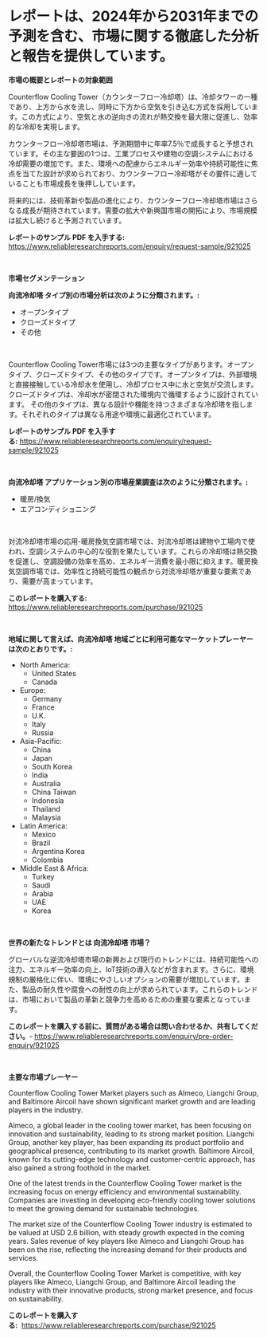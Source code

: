 <p><h1>レポートは、2024年から2031年までの予測を含む、市場に関する徹底した分析と報告を提供しています。</h1></p><p><strong>市場の概要とレポートの対象範囲</strong></p>
<p><p>Counterflow Cooling Tower（カウンターフロー冷却塔）は、冷却タワーの一種であり、上方から水を流し、同時に下方から空気を引き込む方式を採用しています。この方式により、空気と水の逆向きの流れが熱交換を最大限に促進し、効率的な冷却を実現します。</p><p>カウンターフロー冷却塔市場は、予測期間中に年率7.5％で成長すると予想されています。その主な要因の1つは、工業プロセスや建物の空調システムにおける冷却需要の増加です。また、環境への配慮からエネルギー効率や持続可能性に焦点を当てた設計が求められており、カウンターフロー冷却塔がその要件に適していることも市場成長を後押ししています。</p><p>将来的には、技術革新や製品の進化により、カウンターフロー冷却塔市場はさらなる成長が期待されています。需要の拡大や新興国市場の開拓により、市場規模は拡大し続けると予測されています。</p></p>
<p><strong>レポートのサンプル PDF を入手する:</strong> <a href="https://www.reliableresearchreports.com/enquiry/request-sample/921025">https://www.reliableresearchreports.com/enquiry/request-sample/921025</a></p>
<p>&nbsp;</p>
<p><strong>市場セグメンテーション</strong></p>
<p><strong>向流冷却塔 タイプ別の市場分析は次のように分類されます。:</strong></p>
<p><ul><li>オープンタイプ</li><li>クローズドタイプ</li><li>その他</li></ul></p>
<p>&nbsp;</p>
<p><p>Counterflow Cooling Tower市場には3つの主要なタイプがあります。オープンタイプ、クローズドタイプ、その他のタイプです。オープンタイプは、外部環境と直接接触している冷却水を使用し、冷却プロセス中に水と空気が交流します。 クローズドタイプは、冷却水が密閉された環境内で循環するように設計されています。 その他のタイプは、異なる設計や機能を持つさまざまな冷却塔を指します。それぞれのタイプは異なる用途や環境に最適化されています。</p></p>
<p><strong>レポートのサンプル PDF を入手する:</strong>&nbsp;<a href="https://www.reliableresearchreports.com/enquiry/request-sample/921025">https://www.reliableresearchreports.com/enquiry/request-sample/921025</a></p>
<p>&nbsp;</p>
<p><strong> 向流冷却塔 アプリケーション別の市場産業調査は次のように分類されます。:</strong></p>
<p><ul><li>暖房/換気</li><li>エアコンディショニング</li></ul></p>
<p>&nbsp;</p>
<p><p>対流冷却塔市場の応用-暖房換気空調市場では、対流冷却塔は建物や工場内で使われ、空調システムの中心的な役割を果たしています。これらの冷却塔は熱交換を促進し、空調設備の効率を高め、エネルギー消費を最小限に抑えます。暖房換気空調市場では、効率性と持続可能性の観点から対流冷却塔が重要な要素であり、需要が高まっています。</p></p>
<p><strong>このレポートを購入する:</strong>&nbsp; <a href="https://www.reliableresearchreports.com/purchase/921025">https://www.reliableresearchreports.com/purchase/921025</a></p>
<p>&nbsp;</p>
<p><strong>地域に関して言えば、向流冷却塔 地域ごとに利用可能なマーケットプレーヤーは次のとおりです。:</strong></p>
<p><ul>
    <li>
        North America:
        <ul>
            <li>United States</li>
            <li>Canada</li>
        </ul>
    </li>
    <li>
        Europe:
        <ul>
            <li>Germany</li>
            <li>France</li>
            <li>U.K.</li>
            <li>Italy</li>
            <li>Russia</li>
        </ul>
    </li>
    <li>
        Asia-Pacific:
        <ul>
            <li>China</li>
            <li>Japan</li>
            <li>South Korea</li>
            <li>India</li>
            <li>Australia</li>
            <li>China Taiwan</li>
            <li>Indonesia</li>
            <li>Thailand</li>
            <li>Malaysia</li>
        </ul>
    </li>
    <li>
        Latin America:
        <ul>
            <li>Mexico</li>
            <li>Brazil</li>
            <li>Argentina Korea</li>
            <li>Colombia</li>
        </ul>
    </li>
    <li>
        Middle East & Africa:
        <ul>
            <li>Turkey</li>
            <li>Saudi</li>
            <li>Arabia</li>
            <li>UAE</li>
            <li>Korea</li>
        </ul>
    </li>
    </ul></p>
<p>&nbsp;</p>
<p><strong>世界の新たなトレンドとは 向流冷却塔 市場？</strong></p>
<p><p>グローバルな逆流冷却塔市場の新興および現行のトレンドには、持続可能性への注力、エネルギー効率の向上、IoT技術の導入などが含まれます。さらに、環境規制の厳格化に伴い、環境にやさしいオプションの需要が増加しています。また、製品の耐久性や腐食への耐性の向上が求められています。これらのトレンドは、市場において製品の革新と競争力を高めるための重要な要素となっています。</p></p>
<p><strong>このレポートを購入する前に、質問がある場合は問い合わせるか、共有してください。</strong>- <a href="https://www.reliableresearchreports.com/enquiry/pre-order-enquiry/921025">https://www.reliableresearchreports.com/enquiry/pre-order-enquiry/921025</a></p>
<p>&nbsp;</p>
<p><strong>主要な市場プレーヤー</strong></p>
<p><p>Counterflow Cooling Tower Market players such as Almeco, Liangchi Group, and Baltimore Aircoil have shown significant market growth and are leading players in the industry. </p><p>Almeco, a global leader in the cooling tower market, has been focusing on innovation and sustainability, leading to its strong market position. Liangchi Group, another key player, has been expanding its product portfolio and geographical presence, contributing to its market growth. Baltimore Aircoil, known for its cutting-edge technology and customer-centric approach, has also gained a strong foothold in the market.</p><p>One of the latest trends in the Counterflow Cooling Tower market is the increasing focus on energy efficiency and environmental sustainability. Companies are investing in developing eco-friendly cooling tower solutions to meet the growing demand for sustainable technologies.</p><p>The market size of the Counterflow Cooling Tower industry is estimated to be valued at USD 2.6 billion, with steady growth expected in the coming years. Sales revenue of key players like Almeco and Liangchi Group has been on the rise, reflecting the increasing demand for their products and services.</p><p>Overall, the Counterflow Cooling Tower Market is competitive, with key players like Almeco, Liangchi Group, and Baltimore Aircoil leading the industry with their innovative products, strong market presence, and focus on sustainability.</p></p>
<p><strong>このレポートを購入する:</strong>&nbsp;&nbsp;<a href="https://www.reliableresearchreports.com/purchase/921025">https://www.reliableresearchreports.com/purchase/921025</a></p>
